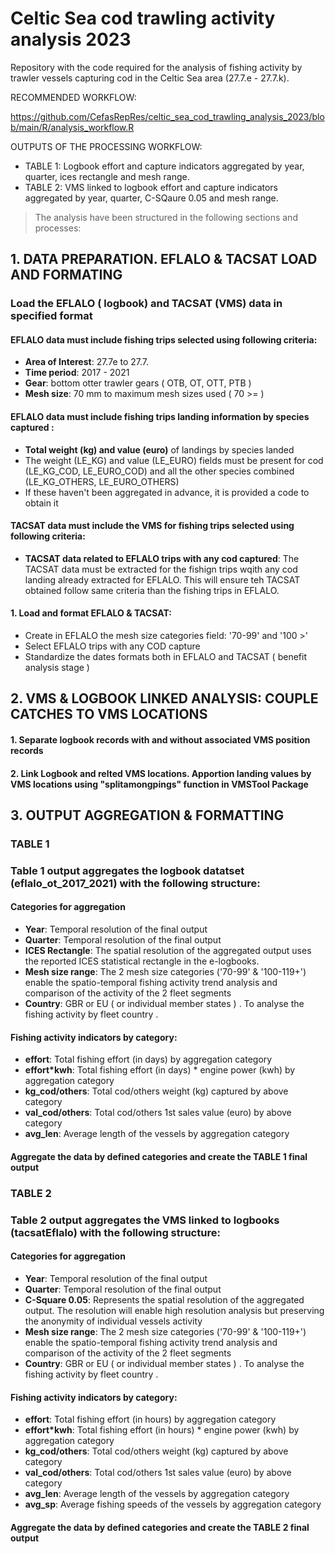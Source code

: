 # Celtic Sea cod trawling activity analysis 2023

Repository with the  code required for the analysis of fishing activity by trawler vessels capturing cod in the Celtic Sea area (27.7.e - 27.7.k).

RECOMMENDED WORKFLOW: 

https://github.com/CefasRepRes/celtic_sea_cod_trawling_analysis_2023/blob/main/R/analysis_workflow.R

OUTPUTS OF THE PROCESSING WORKFLOW: 

   - TABLE 1: Logbook effort and capture indicators aggregated by year, quarter, ices rectangle and mesh range. 
   - TABLE 2: VMS linked to logbook effort and capture indicators aggregated by year, quarter, C-SQaure 0.05 and mesh range. 

> The analysis have been structured in the following sections and processes:


 
##  1. DATA PREPARATION. EFLALO & TACSAT LOAD AND FORMATING     

 

### Load the EFLALO ( logbook) and TACSAT (VMS) data in specified format


#### EFLALO data must  include fishing trips selected using following criteria: 

   - **Area of Interest**: 27.7e to 27.7.
   - **Time period**: 2017 - 2021
   - **Gear**: bottom otter trawler gears ( OTB, OT, OTT, PTB )
   - **Mesh size**: 70 mm to maximum mesh sizes used ( 70 >= ) 

#### EFLALO data  must include fishing trips landing information by species captured : 

   - **Total weight (kg) and value (euro)** of landings by species landed 
   - The weight (LE_KG) and value (LE_EURO) fields must be present for cod (LE_KG_COD, LE_EURO_COD) and all the other species combined (LE_KG_OTHERS, LE_EURO_OTHERS)
   - If these haven't been aggregated in advance, it is provided a code to obtain it 


#### TACSAT data must include the VMS for fishing trips selected using following criteria:
  
   -  **TACSAT data related to EFLALO trips with any cod captured**: The TACSAT data must be extracted for the fishign trips wqith any cod landing already extracted for EFLALO. This will ensure teh TACSAT obtained follow same criteria than the fishing trips in EFLALO. 
   
  
  
####  1. Load and format EFLALO & TACSAT: 

   - Create in EFLALO the mesh size categories field: '70-99' and '100 >'
   - Select EFLALO trips with any COD capture 
   - Standardize the dates formats both in EFLALO and TACSAT ( benefit analysis stage ) 
 
##  2. VMS & LOGBOOK LINKED ANALYSIS: COUPLE CATCHES TO VMS LOCATIONS  
 
    
    
    
  ####  1. Separate logbook records with and without associated VMS position records 
  
  
  ####  2. Link Logbook and relted VMS locations. Apportion landing values by VMS locations using "splitamongpings" function in VMSTool Package 
  
  
    
##  3. OUTPUT AGGREGATION & FORMATTING     

 ### TABLE 1
    
 ### Table 1 output aggregates the  logbook datatset (eflalo_ot_2017_2021) with the following structure: 
    
#### Categories for aggregation  
    
   - **Year**: Temporal resolution of the final output 
   - **Quarter**: Temporal resolution of the final output 
   - **ICES Rectangle**: The spatial resolution of the aggregated output uses the reported ICES statistical rectangle in the e-logbooks.
   - **Mesh size range**: The 2 mesh size categories ('70-99' & '100-119+') enable the spatio-temporal fishing activity trend analysis and comparison of the activity of the 2 fleet segments 
   - **Country**: GBR  or EU ( or individual member states ) . To analyse the fishing activity by fleet country . 
    
#### Fishing activity indicators by category:
    
   - **effort**: Total fishing effort (in days)  by aggregation category
   - **effort*kwh**: Total fishing effort (in days) * engine power (kwh)  by aggregation category
   - **kg_cod/others**: Total cod/others weight (kg) captured by above category
   - **val_cod/others**: Total cod/others 1st sales value (euro) by above category
   - **avg_len**:  Average length of the vessels by aggregation category
   

        
 ####   Aggregate the data by defined categories and create the TABLE 1 final output
    
    
 ### TABLE 2
    
 ### Table 2 output aggregates the  VMS linked to logbooks  (tacsatEflalo) with the following structure: 
    
#### Categories for aggregation  
    
   - **Year**: Temporal resolution of the final output 
   - **Quarter**: Temporal resolution of the final output 
   - **C-Square 0.05**: Represents the spatial resolution of the aggregated output. The resolution will enable high resolution analysis but preserving the anonymity of individual vessels activity 
   - **Mesh size range**: The 2 mesh size categories ('70-99' & '100-119+') enable the spatio-temporal fishing activity trend analysis and comparison of the activity of the 2 fleet segments 
   - **Country**: GBR  or EU ( or individual member states ) . To analyse the fishing activity by fleet country . 
    
#### Fishing activity indicators by category:
    
   - **effort**: Total fishing effort (in hours)  by aggregation category
   - **effort*kwh**: Total fishing effort (in hours) * engine power (kwh)  by aggregation category
   - **kg_cod/others**: Total cod/others weight (kg) captured by above category
   - **val_cod/others**: Total cod/others 1st sales value (euro) by above category
   - **avg_len**:  Average length of the vessels by aggregation category
   - **avg_sp**:  Average fishing speeds of the vessels by aggregation category

        
 ####  Aggregate the data by defined categories and create the TABLE 2 final output
    
